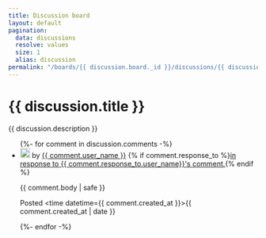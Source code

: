 ```yaml
---
title: Discussion board
layout: default
pagination:
  data: discussions
  resolve: values
  size: 1
  alias: discussion
permalink: "/boards/{{ discussion.board._id }}/discussions/{{ discussion.zooniverse_id}}/"
---
```

<h1 class="text-lg">{{ discussion.title }}</h1>
<p>{{ discussion.description }}</p>
<ul class="container">
{%- for comment in discussion.comments -%}
<li id={{ comment._id }} class="comment">
<a href="/users/{{ comment.user_name }}"><img width=20 height=20 src="https://api.zooniverse.org/talk/avatars/{{ comment.user_zooniverse_id }}" class="avatar" onerror="window.defaultAvatar(this)"></a> by <a href="/users/{{ comment.user_name }}">{{ comment.user_name }}</a> {% if comment.response_to %}<a href="#{{ comment.response_to._id }}">in response to {{ comment.response_to.user_name}}'s comment.</a>{% endif %}

{{ comment.body | safe }}

Posted <time datetime={{ comment.created_at }}>{{ comment.created_at | date }}</time>
</li>
{%- endfor -%}
</ul>